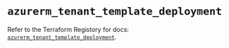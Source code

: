 # `azurerm_tenant_template_deployment`

Refer to the Terraform Registory for docs: [`azurerm_tenant_template_deployment`](https://www.terraform.io/docs/providers/azurerm/r/tenant_template_deployment).
